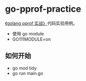 # go-pprof-practice

[《golang pprof 实战》](https://blog.wolfogre.com/posts/go-ppof-practice/)代码实验用例。

- 使用 go module
- GO111MODULE=on
## 如何开始
- go mod tidy
- go run main.go